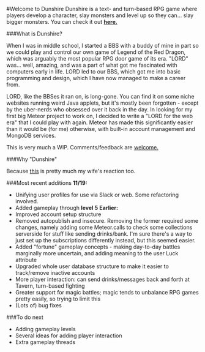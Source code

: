 #Welcome to Dunshire
Dunshire is a text- and turn-based RPG game where players develop a character, slay monsters and level up so they can... slay bigger monsters. You can check it out **[here.](http://www.dunshirecones.com)**

###What is Dunshire?

When I was in middle school, I started a BBS with a buddy of mine in part so we could play and control our own game of Legend of the Red Dragon, which was arguably the most popular RPG door game of its era. "LORD" was... well, amazing, and was a part of what got me fascinated with computers early in life. LORD led to our BBS, which got me into basic programming and design, which I have now managed to make a career from.

LORD, like the BBSes it ran on, is long-gone. You can find it on some niche websites running weird Java applets, but it's mostly been forgotten - except by the uber-nerds who obsessed over it back in the day. In looking for my first big Meteor project to work on, I decided to write a "LORD for the web era" that I could play with again. Meteor has made this significantly easier than it would be (for me) otherwise, with built-in account management and MongoDB services.

This is very much a WIP. Comments/feedback are [welcome.](http://www.twitter.com/blairreeves)

###Why "Dunshire"

Because [this](https://www.youtube.com/watch?v=XfXfOCIIFcY) is pretty much my wife's reaction too.

###Most recent additions
**11/19:**
* Unifying user profiles for use via Slack or web. Some refactoring involved.
* Added gameplay through **level 5**
**Earlier:**
* Improved account setup structure
* Removed autopublish and insecure. Removing the former required some changes, namely adding some Meteor.calls to check some collections serverside for stuff like sending drinks/bank. I'm sure there's a way to just set up the subscriptions differently instead, but this seemed easier.
* Added "fortune" gameplay concepts - making day-to-day battles marginally more uncertain, and adding meaning to the user Luck attribute
* Upgraded whole user database structure to make it easier to track/remove inactive accounts
* More player interaction: can send drinks/messages back and forth at Tavern, turn-based fighting
* Greater support for magic battles; magic tends to unbalance RPG games pretty easily, so trying to limit this
* (Lots of) bug fixes

###To do next
* Adding gameplay levels
* Several ideas for adding player interaction
* Extra gameplay threads
